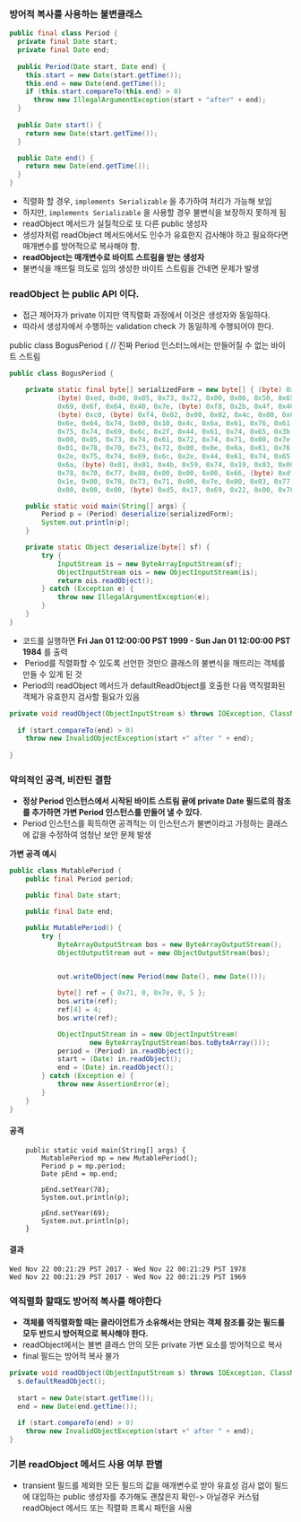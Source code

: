 ### 방어적 복사를 사용하는 불변클래스

``` java
public final class Period {
  private final Date start;
  private final Date end;
  
  public Period(Date start, Date end) {
    this.start = new Date(start.getTime());
    this.end = new Date(end.getTime());
    if (this.start.compareTo(this.end) > 0)
      throw new IllegalArgumentException(start + "after" + end); 
  }
  
  public Date start() {
    return new Date(start.getTime()); 
  }

  public Date end() {
    return new Date(end.getTime());
  }
}
```

- 직렬화 할 경우, `implements Serializable` 을 추가하여 처리가 가능해 보임
- 하지만, `implements Serializable` 을 사용할 경우 불변식을 보장하지 못하게 됨
- readObject 메서드가 실질적으로 또 다른 public 생성자
- 생성자처럼 readObject 메서드에서도 인수가 유효한지 검사해야 하고 필요하다면 매개변수를 방어적으로 복사해야 함.
- **readObject는 매개변수로 바이트 스트림을 받는 생성자**
- 불변식을 깨뜨릴 의도로 임의 생성한 바이트 스트림을 건네면 문제가 발생


### readObject 는 public API 이다.

- 접근 제어자가 private 이지만 역직렬화 과정에서 이것은 생성자와 동일하다.
- 따라서 생성자에서 수행하는 validation check 가 동일하게 수행되어야 한다.

public class BogusPeriod { // 진짜 Period 인스터느에서는 만들어질 수 없는 바이트 스트림 
```java
public class BogusPeriod {

	private static final byte[] serializedForm = new byte[] { (byte) 0xac,
			(byte) 0xed, 0x00, 0x05, 0x73, 0x72, 0x00, 0x06, 0x50, 0x65, 0x72,
			0x69, 0x6f, 0x64, 0x40, 0x7e, (byte) 0xf8, 0x2b, 0x4f, 0x46,
			(byte) 0xc0, (byte) 0xf4, 0x02, 0x00, 0x02, 0x4c, 0x00, 0x03, 0x65,
			0x6e, 0x64, 0x74, 0x00, 0x10, 0x4c, 0x6a, 0x61, 0x76, 0x61, 0x2f,
			0x75, 0x74, 0x69, 0x6c, 0x2f, 0x44, 0x61, 0x74, 0x65, 0x3b, 0x4c,
			0x00, 0x05, 0x73, 0x74, 0x61, 0x72, 0x74, 0x71, 0x00, 0x7e, 0x00,
			0x01, 0x78, 0x70, 0x73, 0x72, 0x00, 0x0e, 0x6a, 0x61, 0x76, 0x61,
			0x2e, 0x75, 0x74, 0x69, 0x6c, 0x2e, 0x44, 0x61, 0x74, 0x65, 0x68,
			0x6a, (byte) 0x81, 0x01, 0x4b, 0x59, 0x74, 0x19, 0x03, 0x00, 0x00,
			0x78, 0x70, 0x77, 0x08, 0x00, 0x00, 0x00, 0x66, (byte) 0xdf, 0x6e,
			0x1e, 0x00, 0x78, 0x73, 0x71, 0x00, 0x7e, 0x00, 0x03, 0x77, 0x08,
			0x00, 0x00, 0x00, (byte) 0xd5, 0x17, 0x69, 0x22, 0x00, 0x78 };

	public static void main(String[] args) {
		Period p = (Period) deserialize(serializedForm);
		System.out.println(p);
	}

	private static Object deserialize(byte[] sf) {
		try {
			InputStream is = new ByteArrayInputStream(sf);
			ObjectInputStream ois = new ObjectInputStream(is);
			return ois.readObject();
		} catch (Exception e) {
			throw new IllegalArgumentException(e);
		}
	}
}
```

- 코드를 실행하면 **Fri Jan 01 12:00:00 PST 1999 - Sun Jan 01 12:00:00 PST 1984** 를 출력
-  Period를 직렬화할 수 있도록 선언한 것만으 클래스의 불변식을 깨뜨리는 객체를 만들 수 있게 된 것
- Period의 readObject 메서드가 defaultReadObject를 호출한 다음 역직렬화된 객체가 유효한지 검사할 필요가 있음


```java
private void readObject(ObjectInputStream s) throws IOException, ClassNotFoundException {
  
  if (start.compareTo(end) > 0) 
    throw new InvalidObjectException(start +" after " + end);
    
}
```


### 악의적인 공격, 비잔틴 결함
- **정상 Period 인스턴스에서 시작된 바이트 스트림 끝에 private Date 필드로의 참조를 추가하면 가변 Period 인스턴스를 만들어 낼 수 있다.**
- Period 인스턴스를 획득하면 공격적는 이 인스턴스가 불변이라고 가정하는 클래스에 값을 수정하여 엄청난 보안 문제 발생

**가변 공격 예시**
```java
public class MutablePeriod {
	public final Period period;

	public final Date start;

	public final Date end;

	public MutablePeriod() {
		try {
			ByteArrayOutputStream bos = new ByteArrayOutputStream();
			ObjectOutputStream out = new ObjectOutputStream(bos);


			out.writeObject(new Period(new Date(), new Date()));

			byte[] ref = { 0x71, 0, 0x7e, 0, 5 };
			bos.write(ref); 
			ref[4] = 4;
			bos.write(ref); 

			ObjectInputStream in = new ObjectInputStream(
					new ByteArrayInputStream(bos.toByteArray()));
			period = (Period) in.readObject();
			start = (Date) in.readObject();
			end = (Date) in.readObject();
		} catch (Exception e) {
			throw new AssertionError(e);
		}
	}
}
```

#### 공격

```
	public static void main(String[] args) {
		MutablePeriod mp = new MutablePeriod();
		Period p = mp.period;
		Date pEnd = mp.end;

		pEnd.setYear(78);
		System.out.println(p);

		pEnd.setYear(69);
		System.out.println(p);
	}
```

#### 결과

```
Wed Nov 22 00:21:29 PST 2017 - Wed Nov 22 00:21:29 PST 1978
Wed Nov 22 00:21:29 PST 2017 - Wed Nov 22 00:21:29 PST 1969
```


### 역직렬화 할때도 방어적 복사를 해야한다

- **객체를 역직렬화할 때는 클라이언트가 소유해서는 안되는 객체 참조를 갖는 필드를 모두 반드시 방어적으로 복사해야 한다.**
- readObject에서는 불변 클래스 안의 모든 private 가변 요소를 방어적으로 복사
- final 필드는 방어적 복사 불가
```java
private void readObject(ObjectInputStream s) throws IOException, ClassNotFoundException {
  s.defaultReadObject();
  
  start = new Date(start.getTime());
  end = new Date(end.getTime());
  
  if (start.compareTo(end) > 0)
    throw new InvalidObjectException(start +" after " + end);
}
```


### 기본 readObject 메서드 사용 여부 판별

- transient 필드를 제외한 모든 필드의 값을 매개변수로 받아 유효성 검사 없이 필드에 대입하는 public 생성자를 추가해도 괜찮은지 확인-> 아닐경우 커스텀 readObject 메서드 또는 직렬화 프록시 패턴을 사용